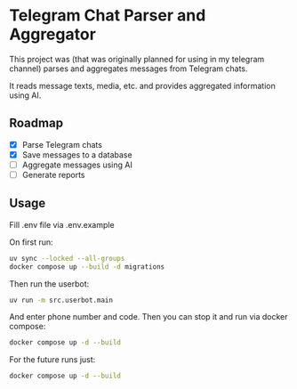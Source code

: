 # Telegram Chat Parser and Aggregator

This project was (that was originally planned for using in my telegram channel) parses and aggregates messages from Telegram chats.

It reads message texts, media, etc. and provides aggregated information using AI.

## Roadmap

- [x] Parse Telegram chats
- [x] Save messages to a database
- [ ] Aggregate messages using AI
- [ ] Generate reports

## Usage

Fill .env file via .env.example

On first run:
```bash
uv sync --locked --all-groups
docker compose up --build -d migrations
```

Then run the userbot:
```bash
uv run -m src.userbot.main
```

And enter phone number and code. Then you can stop it and run via docker compose:
```bash
docker compose up -d --build
```

For the future runs just:
```bash
docker compose up -d --build
```
